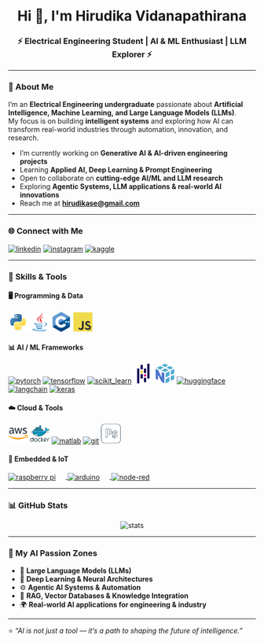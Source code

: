 <!-- Header Banner -->
<h1 align="center">Hi 👋, I'm Hirudika Vidanapathirana</h1>
<h3 align="center">⚡ Electrical Engineering Student | AI & ML Enthusiast | LLM Explorer ⚡</h3>

---

### 🌟 About Me  
I’m an **Electrical Engineering undergraduate** passionate about **Artificial Intelligence, Machine Learning, and Large Language Models (LLMs)**.  
My focus is on building **intelligent systems** and exploring how AI can transform real-world industries through automation, innovation, and research.  

-  I’m currently working on **Generative AI & AI-driven engineering projects**  
-  Learning **Applied AI, Deep Learning & Prompt Engineering**  
-  Open to collaborate on **cutting-edge AI/ML and LLM research**  
-  Exploring **Agentic Systems, LLM applications & real-world AI innovations**  
-  Reach me at **hirudikase@gmail.com**  

---

### 🌐 Connect with Me  
<p align="left">
<a href="https://linkedin.com/in/hirudika-vidanapathirana" target="blank"><img align="center" src="https://raw.githubusercontent.com/rahuldkjain/github-profile-readme-generator/master/src/images/icons/Social/linked-in-alt.svg" alt="linkedin" height="30" width="40" /></a>
<a href="https://instagram.com/hirudika_vidanapathirana" target="blank"><img align="center" src="https://raw.githubusercontent.com/rahuldkjain/github-profile-readme-generator/master/src/images/icons/Social/instagram.svg" alt="instagram" height="30" width="40" /></a>
<a href="https://kaggle.com/hirudika_4" target="blank"><img align="center" src="https://raw.githubusercontent.com/rahuldkjain/github-profile-readme-generator/master/src/images/icons/Social/kaggle.svg" alt="kaggle" height="30" width="40" /></a>
</p>

---

### 🚀 Skills & Tools  

#### 🖥️ Programming & Data  
<p>
<a href="https://www.python.org"><img src="https://raw.githubusercontent.com/devicons/devicon/master/icons/python/python-original.svg" alt="python" width="40" height="40"/></a>
<a href="https://www.java.com"><img src="https://raw.githubusercontent.com/devicons/devicon/master/icons/java/java-original.svg" alt="java" width="40" height="40"/></a>
<a href="https://isocpp.org/"><img src="https://raw.githubusercontent.com/devicons/devicon/master/icons/cplusplus/cplusplus-original.svg" alt="c++" width="40" height="40"/></a>
<a href="https://developer.mozilla.org/en-US/docs/Web/JavaScript"><img src="https://raw.githubusercontent.com/devicons/devicon/master/icons/javascript/javascript-original.svg" alt="javascript" width="40" height="40"/></a>
</p>

#### 📊 AI / ML Frameworks  
<p>
<a href="https://pytorch.org/"><img src="https://www.vectorlogo.zone/logos/pytorch/pytorch-icon.svg" alt="pytorch" width="40" height="40"/></a>
<a href="https://www.tensorflow.org/"><img src="https://www.vectorlogo.zone/logos/tensorflow/tensorflow-icon.svg" alt="tensorflow" width="40" height="40"/></a>
<a href="https://scikit-learn.org/"><img src="https://upload.wikimedia.org/wikipedia/commons/0/05/Scikit_learn_logo_small.svg" alt="scikit_learn" width="40" height="40"/></a>
<a href="https://pandas.pydata.org/"><img src="https://raw.githubusercontent.com/devicons/devicon/master/icons/pandas/pandas-original.svg" alt="pandas" width="40" height="40"/></a>
<a href="https://numpy.org/"><img src="https://raw.githubusercontent.com/devicons/devicon/master/icons/numpy/numpy-original.svg" alt="numpy" width="40" height="40"/></a>
<a href="https://huggingface.co/"><img src="https://avatars.githubusercontent.com/u/25720743?s=200&v=4" alt="huggingface" width="40" height="40"/></a>
<a href="https://www.langchain.com/"><img src="https://avatars.githubusercontent.com/u/126733545?s=200&v=4" alt="langchain" width="40" height="40"/></a>
<a href="https://keras.io/"><img src="https://upload.wikimedia.org/wikipedia/commons/a/ae/Keras_logo.svg" alt="keras" width="40" height="40"/></a>
</p>


#### ☁️ Cloud & Tools  
<p>
<a href="https://aws.amazon.com/"><img src="https://raw.githubusercontent.com/devicons/devicon/master/icons/amazonwebservices/amazonwebservices-original-wordmark.svg" alt="aws" width="40" height="40"/></a>
<a href="https://www.docker.com/"><img src="https://raw.githubusercontent.com/devicons/devicon/master/icons/docker/docker-original-wordmark.svg" alt="docker" width="40" height="40"/></a>
<a href="https://www.mathworks.com/products/matlab.html"><img src="https://upload.wikimedia.org/wikipedia/commons/2/21/Matlab_Logo.png" alt="matlab" width="40" height="40"/></a>
<a href="https://git-scm.com/"><img src="https://www.vectorlogo.zone/logos/git-scm/git-scm-icon.svg" alt="git" width="40" height="40"/></a>
<a href="https://www.adobe.com/products/photoshop.html"><img src="https://raw.githubusercontent.com/devicons/devicon/master/icons/photoshop/photoshop-line.svg" alt="photoshop" width="40" height="40"/></a>
</p>

#### 🔌 Embedded & IoT  
<p>
<a href="https://www.raspberrypi.org/" target="_blank">
  <img src="https://cdn.worldvectorlogo.com/logos/raspberry-pi.svg" alt="raspberry pi" width="50" height="50" style="vertical-align:middle; margin-right: 20px;"/>
</a>
<a href="https://www.arduino.cc/" target="_blank">
  <img src="https://cdn.worldvectorlogo.com/logos/arduino-1.svg" alt="arduino" width="50" height="50" style="vertical-align:middle; margin-right: 20px;"/>
</a>
<a href="https://nodered.org/" target="_blank">
  <img src="https://nodered.org/about/resources/media/node-red-icon.svg" alt="node-red" width="50" height="50" style="vertical-align:middle;"/>
</a>
</p>

---


### 📊 GitHub Stats  
<p align="center">
  <img src="https://github-readme-stats.vercel.app/api?username=Hirudika4&show_icons=true&theme=tokyonight" alt="stats"/>
</p>

---

### 🎯 My AI Passion Zones  
- 🤖 **Large Language Models (LLMs)**  
- 🧠 **Deep Learning & Neural Architectures**  
- ⚙️ **Agentic AI Systems & Automation**  
- 🔗 **RAG, Vector Databases & Knowledge Integration**  
- 🌍 **Real-world AI applications for engineering & industry**  

---

⭐️ *“AI is not just a tool — it’s a path to shaping the future of intelligence.”*  
